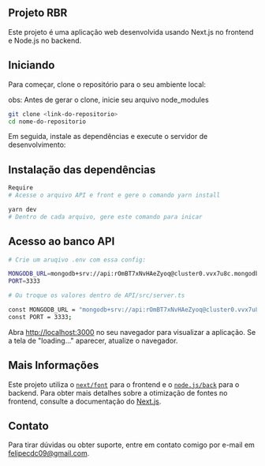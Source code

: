 ## Projeto RBR

Este projeto é uma aplicação web desenvolvida usando Next.js no frontend e Node.js no backend.

## Iniciando

Para começar, clone o repositório para o seu ambiente local:

obs: Antes de gerar o clone, inicie seu arquivo node_modules

```bash
git clone <link-do-repositorio>
cd nome-do-repositorio
```

Em seguida, instale as dependências e execute o servidor de desenvolvimento:

## Instalação das dependências

```bash
Require
# Acesse o arquivo API e front e gere o comando yarn install

yarn dev
# Dentro de cada arquivo, gere este comando para inicar 
```

## Acesso ao banco API

```bash
# Crie um aruqivo .env com essa config:

MONGODB_URL=mongodb+srv://api:rOmBT7xNvHAeZyoq@cluster0.vvx7u8c.mongodb.net/?retryWrites=true&w=majority&appName=Cluster0
PORT=3333

# Ou troque os valores dentro de API/src/server.ts

const MONGODB_URL = "mongodb+srv://api:rOmBT7xNvHAeZyoq@cluster0.vvx7u8c.mongodb.net/?retryWrites=true&w=majority&appName=Cluster0";
const PORT = 3333;
```

Abra [http://localhost:3000](http://localhost:3000) no seu navegador para visualizar a aplicação. Se a tela de "loading..." aparecer, atualize o navegador.

## Mais Informações

Este projeto utiliza o [`next/font`](https://nextjs.org/docs/basic-features/font-optimization) para o frontend e o [`node.js/back`](https://nodejs.org/en) para o backend. Para obter mais detalhes sobre a otimização de fontes no frontend, consulte a documentação do [Next.js](https://nextjs.org/docs/basic-features/font-optimization).

## Contato

Para tirar dúvidas ou obter suporte, entre em contato comigo por e-mail em felipecdc09@gmail.com.
